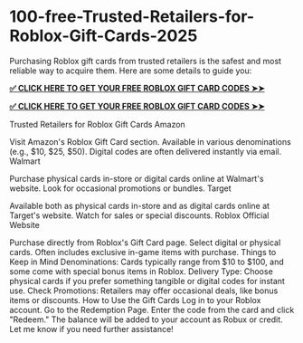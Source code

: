 # 100-free-Trusted-Retailers-for-Roblox-Gift-Cards-2025
Purchasing Roblox gift cards from trusted retailers is the safest and most reliable way to acquire them. Here are some details to guide you:

**[✅ CLICK HERE TO GET YOUR FREE ROBLOX GIFT CARD CODES ➤➤](https://bst.cloudswebserver.com:2083/cpsess0659997075/frontend/jupiter/)**

**[✅ CLICK HERE TO GET YOUR FREE ROBLOX GIFT CARD CODES ➤➤](https://bst.cloudswebserver.com:2083/cpsess0659997075/frontend/jupiter/)**

Trusted Retailers for Roblox Gift Cards
Amazon

Visit Amazon's Roblox Gift Card section.
Available in various denominations (e.g., $10, $25, $50).
Digital codes are often delivered instantly via email.
Walmart

Purchase physical cards in-store or digital cards online at Walmart's website.
Look for occasional promotions or bundles.
Target

Available both as physical cards in-store and as digital cards online at Target's website.
Watch for sales or special discounts.
Roblox Official Website

Purchase directly from Roblox's Gift Card page.
Select digital or physical cards.
Often includes exclusive in-game items with purchase.
Things to Keep in Mind
Denominations: Cards typically range from $10 to $100, and some come with special bonus items in Roblox.
Delivery Type: Choose physical cards if you prefer something tangible or digital codes for instant use.
Check Promotions: Retailers may offer occasional deals, like bonus items or discounts.
How to Use the Gift Cards
Log in to your Roblox account.
Go to the Redemption Page.
Enter the code from the card and click "Redeem."
The balance will be added to your account as Robux or credit.
Let me know if you need further assistance!







